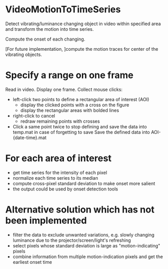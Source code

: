 # VideoMotionToTimeSeries
Detect vibrating/luminance changing object in video within specified area and transform the motion into time series.

Compute the onset of each changing.

[For future implementation, ]compute the motion traces for center of the vibrating objects.

# Specify a range on one frame
Read in video. 
Display one frame. 
Collect mouse clicks: 
* left-click two points to define a rectangular area of interest (AOI)
    * display the clicked points with a cross on the figure
    * display the rectangular areas with bolded lines
* right-click to cancel
    * redraw remaining points with crosses
* Click a same point twice to stop defining and save the data into temp.mat in case of forgetting to save
Save the defined data into AOI-{date-time}.mat

# For each area of interest
* get time series for the intensity of each pixel
* normalize each time series to its median
* compute cross-pixel standard deviation to make onset more salient
* the output could be used by onset detection tools

# Alternative solution which has not been implemented
* filter the data to exclude unwanted variations, e.g. slowly changing luminance due to the projector/screen/light's refreshing
* select pixels whose standard deviation is large as "motion-indicating" pixels
* combine information from multiple motion-indication pixels and get the earliest onset time
